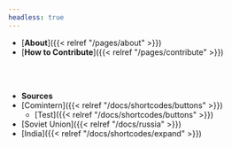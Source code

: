 ```yaml
---
headless: true
---
```


- [**About**]({{< relref "/pages/about" >}})
- [**How to Contribute**]({{< relref "/pages/contribute" >}})

<br /><br />

- **Sources**
- [Comintern]({{< relref "/docs/shortcodes/buttons" >}})
  - [Test]({{< relref "/docs/shortcodes/buttons" >}})
- [Soviet Union]({{< relref "/docs/russia" >}})
- [India]({{< relref "/docs/shortcodes/expand" >}})

<br /><br />
